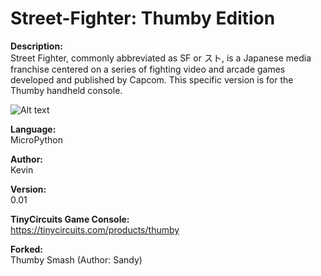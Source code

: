 # Street-Fighter: Thumby Edition 

**Description:**<br>
Street Fighter, commonly abbreviated as SF or スト, is a Japanese media franchise centered on a series of fighting video and arcade games developed and published by Capcom. This specific version is for the Thumby handheld console.

<img src="https://i.ibb.co/Y7X0KsT/SF2fliperama-logo.webp" alt="Alt text" title="Optional title">

**Language:**<br>
MicroPython

**Author:**<br>
Kevin

**Version:**<br>
0.01

**TinyCircuits Game Console:**<br>
https://tinycircuits.com/products/thumby

**Forked:**<br>
Thumby Smash (Author: Sandy)

